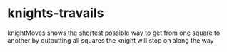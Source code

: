 # knights-travails
knightMoves shows the shortest possible way to get from one square to another by outputting all squares the knight will stop on along the way
